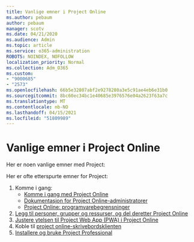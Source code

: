 ```yaml
---
title: Vanlige emner i Project Online
ms.author: pebaum
author: pebaum
manager: scotv
ms.date: 04/21/2020
ms.audience: Admin
ms.topic: article
ms.service: o365-administration
ROBOTS: NOINDEX, NOFOLLOW
localization_priority: Normal
ms.collection: Adm_O365
ms.custom:
- "9000685"
- "2573"
ms.openlocfilehash: 66b5e32807abf2e9278280a3e5c91ae4eb6e31b0
ms.sourcegitcommit: 8bc60ec34bc1e40685e3976576e04a2623f63a7c
ms.translationtype: MT
ms.contentlocale: nb-NO
ms.lasthandoff: 04/15/2021
ms.locfileid: "51809989"
---
```

# <a name="project-online-frequently-requested-topics"></a>Vanlige emner i Project Online

Her er noen vanlige emner med Project:

Her er ofte etterspurte emner for Project:
1.  Komme i gang: 
    -   [Komme i gang med Project Online](https://docs.microsoft.com/projectonline/get-started-with-project-online) 
    -   [Dokumentasjon for Project Online-administratorer](https://docs.microsoft.com/projectonline/project-online) 
    -   [Project Online: programvarebegrensninger](https://docs.microsoft.com/ProjectOnline/project-online-software-boundaries-and-limits) 
2.  [Legg til personer, grupper og ressurser, og del deretter Project Online](https://docs.microsoft.com/projectonline/step-2-add-people-to-project-online) 
3.  [Justere ytelsen til Project Web App (PWA) i Project Online](https://docs.microsoft.com/projectonline/tune-project-online-performance)
4.  Koble til [project online-skrivebordsklienten](https://docs.microsoft.com/projectonline/connect-to-project-online-with-the-project-online-desktop-client) 
5.  [Installere og bruke Project Professional](https://support.office.com/article/install-project-7059249b-d9fe-4d61-ab96-5c5bf435f281) 
